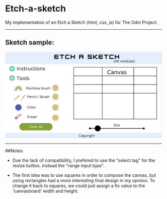 # Etch-a-sketch


My implementation of an Etch a Sketch (html, css, js) for The Odin Project.   

---

## Sketch sample:

![ScreenShot](etch-a-sketch-layout.png)   

---

##Notes    

* Due the lack of compatibility, I prefered to use the "select tag" for the
resize button, instead the "range input type".   

* The first idea was to use squares in order to compose the canvas, but using
rectangles had a more interesting final design in my opinion. To change it 
back to squares, we could just assign a fix value to the 'canvasboard' width
and height.

